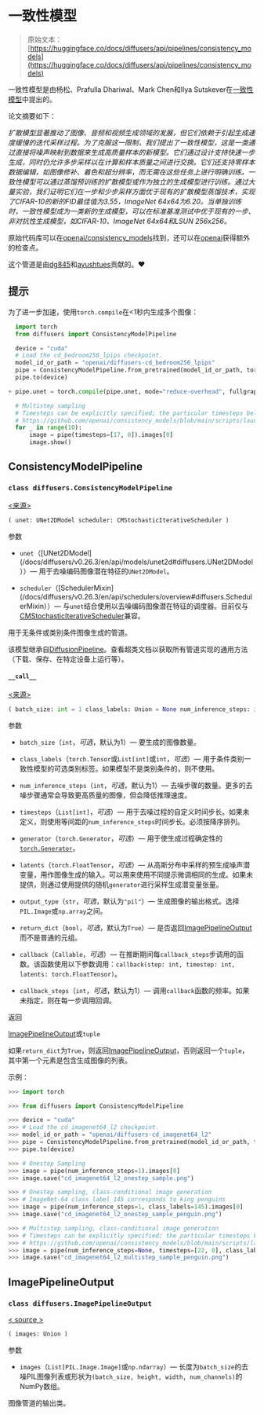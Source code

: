 # 一致性模型

> 原始文本：[https://huggingface.co/docs/diffusers/api/pipelines/consistency_models](https://huggingface.co/docs/diffusers/api/pipelines/consistency_models)

一致性模型是由杨松、Prafulla Dhariwal、Mark Chen和Ilya Sutskever在[一致性模型](https://huggingface.co/papers/2303.01469)中提出的。

论文摘要如下：

*扩散模型显著推动了图像、音频和视频生成领域的发展，但它们依赖于引起生成速度缓慢的迭代采样过程。为了克服这一限制，我们提出了一致性模型，这是一类通过直接将噪声映射到数据来生成高质量样本的新模型。它们通过设计支持快速一步生成，同时仍允许多步采样以在计算和样本质量之间进行交换。它们还支持零样本数据编辑，如图像修补、着色和超分辨率，而无需在这些任务上进行明确训练。一致性模型可以通过蒸馏预训练的扩散模型或作为独立的生成模型进行训练。通过大量实验，我们证明它们在一步和少步采样方面优于现有的扩散模型蒸馏技术，实现了CIFAR-10的新的FID最佳值为3.55，ImageNet 64x64为6.20。当单独训练时，一致性模型成为一类新的生成模型，可以在标准基准测试中优于现有的一步、非对抗性生成模型，如CIFAR-10、ImageNet 64x64和LSUN 256x256。*

原始代码库可以在[openai/consistency_models](https://github.com/openai/consistency_models)找到，还可以在[openai](https://huggingface.co/openai)获得额外的检查点。

这个管道是由[dg845](https://github.com/dg845)和[ayushtues](https://huggingface.co/ayushtues)贡献的。❤️

## 提示

为了进一步加速，使用`torch.compile`在<1秒内生成多个图像：

```py
  import torch
  from diffusers import ConsistencyModelPipeline

  device = "cuda"
  # Load the cd_bedroom256_lpips checkpoint.
  model_id_or_path = "openai/diffusers-cd_bedroom256_lpips"
  pipe = ConsistencyModelPipeline.from_pretrained(model_id_or_path, torch_dtype=torch.float16)
  pipe.to(device)

+ pipe.unet = torch.compile(pipe.unet, mode="reduce-overhead", fullgraph=True)

  # Multistep sampling
  # Timesteps can be explicitly specified; the particular timesteps below are from the original GitHub repo:
  # https://github.com/openai/consistency_models/blob/main/scripts/launch.sh#L83
  for _ in range(10):
      image = pipe(timesteps=[17, 0]).images[0]
      image.show()
```

## ConsistencyModelPipeline

### `class diffusers.ConsistencyModelPipeline`

[<来源>](https://github.com/huggingface/diffusers/blob/v0.26.3/src/diffusers/pipelines/consistency_models/pipeline_consistency_models.py#L63)

```py
( unet: UNet2DModel scheduler: CMStochasticIterativeScheduler )
```

参数

+   `unet`（[UNet2DModel](/docs/diffusers/v0.26.3/en/api/models/unet2d#diffusers.UNet2DModel））— 用于去噪编码图像潜在特征的`UNet2DModel`。

+   `scheduler`（[SchedulerMixin](/docs/diffusers/v0.26.3/en/api/schedulers/overview#diffusers.SchedulerMixin））— 与`unet`结合使用以去噪编码图像潜在特征的调度器。目前仅与[CMStochasticIterativeScheduler](/docs/diffusers/v0.26.3/en/api/schedulers/cm_stochastic_iterative#diffusers.CMStochasticIterativeScheduler)兼容。

用于无条件或类别条件图像生成的管道。

该模型继承自[DiffusionPipeline](/docs/diffusers/v0.26.3/en/api/pipelines/overview#diffusers.DiffusionPipeline)。查看超类文档以获取所有管道实现的通用方法（下载、保存、在特定设备上运行等）。

#### `__call__`

[<来源>](https://github.com/huggingface/diffusers/blob/v0.26.3/src/diffusers/pipelines/consistency_models/pipeline_consistency_models.py#L167)

```py
( batch_size: int = 1 class_labels: Union = None num_inference_steps: int = 1 timesteps: List = None generator: Union = None latents: Optional = None output_type: Optional = 'pil' return_dict: bool = True callback: Optional = None callback_steps: int = 1 ) → export const metadata = 'undefined';ImagePipelineOutput or tuple
```

参数

+   `batch_size`（`int`，*可选*，默认为1）— 要生成的图像数量。

+   `class_labels`（`torch.Tensor`或`List[int]`或`int`，*可选*）— 用于条件类别一致性模型的可选类别标签。如果模型不是类别条件的，则不使用。

+   `num_inference_steps`（`int`，*可选*，默认为1）— 去噪步骤的数量。更多的去噪步骤通常会导致更高质量的图像，但会降低推理速度。

+   `timesteps`（`List[int]`，*可选*）— 用于去噪过程的自定义时间步长。如果未定义，则使用等间距的`num_inference_steps`时间步长。必须按降序排列。

+   `generator`（`torch.Generator`，*可选*）— 用于使生成过程确定性的[`torch.Generator`](https://pytorch.org/docs/stable/generated/torch.Generator.html)。

+   `latents`（`torch.FloatTensor`，*可选*）— 从高斯分布中采样的预生成噪声潜变量，用作图像生成的输入。可以用来使用不同提示微调相同的生成。如果未提供，则通过使用提供的随机`generator`进行采样生成潜变量张量。

+   `output_type`（`str`，*可选*，默认为`"pil"`）— 生成图像的输出格式。选择`PIL.Image`或`np.array`之间。

+   `return_dict`（`bool`，*可选*，默认为`True`）— 是否返回[ImagePipelineOutput](/docs/diffusers/v0.26.3/en/api/pipelines/stable_unclip#diffusers.ImagePipelineOutput)而不是普通的元组。

+   `callback`（`Callable`，*可选*）— 在推断期间每`callback_steps`步调用的函数。该函数使用以下参数调用：`callback(step: int, timestep: int, latents: torch.FloatTensor)`。

+   `callback_steps`（`int`，*可选*，默认为1）— 调用`callback`函数的频率。如果未指定，则在每一步调用回调。

返回

[ImagePipelineOutput](/docs/diffusers/v0.26.3/en/api/pipelines/stable_unclip#diffusers.ImagePipelineOutput)或`tuple`

如果`return_dict`为`True`，则返回[ImagePipelineOutput](/docs/diffusers/v0.26.3/en/api/pipelines/stable_unclip#diffusers.ImagePipelineOutput)，否则返回一个`tuple`，其中第一个元素是包含生成图像的列表。

示例：

```py
>>> import torch

>>> from diffusers import ConsistencyModelPipeline

>>> device = "cuda"
>>> # Load the cd_imagenet64_l2 checkpoint.
>>> model_id_or_path = "openai/diffusers-cd_imagenet64_l2"
>>> pipe = ConsistencyModelPipeline.from_pretrained(model_id_or_path, torch_dtype=torch.float16)
>>> pipe.to(device)

>>> # Onestep Sampling
>>> image = pipe(num_inference_steps=1).images[0]
>>> image.save("cd_imagenet64_l2_onestep_sample.png")

>>> # Onestep sampling, class-conditional image generation
>>> # ImageNet-64 class label 145 corresponds to king penguins
>>> image = pipe(num_inference_steps=1, class_labels=145).images[0]
>>> image.save("cd_imagenet64_l2_onestep_sample_penguin.png")

>>> # Multistep sampling, class-conditional image generation
>>> # Timesteps can be explicitly specified; the particular timesteps below are from the original Github repo:
>>> # https://github.com/openai/consistency_models/blob/main/scripts/launch.sh#L77
>>> image = pipe(num_inference_steps=None, timesteps=[22, 0], class_labels=145).images[0]
>>> image.save("cd_imagenet64_l2_multistep_sample_penguin.png")
```

## ImagePipelineOutput

### `class diffusers.ImagePipelineOutput`

[< source >](https://github.com/huggingface/diffusers/blob/v0.26.3/src/diffusers/pipelines/pipeline_utils.py#L116)

```py
( images: Union )
```

参数

+   `images`（`List[PIL.Image.Image]`或`np.ndarray`）— 长度为`batch_size`的去噪PIL图像列表或形状为`(batch_size, height, width, num_channels)`的NumPy数组。

图像管道的输出类。
